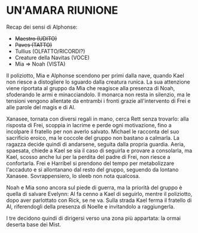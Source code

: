 # UN'AMARA RIUNIONE

Recap dei sensi di Alphonse:
 * <del>Maestro (UDITO) </del>
 * <del>Paves (TATTO) </del>
 * Tullius (OLFATTO/RICORDI?)
 * Creature della Navitas (VOCE)
 * Mia => Noah (VISTA)

Il poliziotto, Mia e Alphonse scendono per primi dalla nave, quando Kael non riesce a distogliere lo sguardo dalla creatura runica. La sua attenzione viene riportata al gruppo da Mia che reagisce alla presenza di Noah, sfoderando le armi e minacciandolo. Il monarca non resta in silenzio, ma le tensioni vengono allentate da entrambi i fronti grazie all'intervento di Frei e alle parole del magis e di Al.

Xanasee, tornata con diversi regali in mano, cerca Rett senza trovarlo: alla risposta di Frei, scoppia in lacrime e perde ogni motivazione, fino a incolpare il fratello per non averlo salvato. Michael le racconta del suo sacrificio eroico, ma le coccole del gruppo non bastano a calmarla. La ragazza decide quindi di andarsene, seguita dalla propria guardia. Aeria, spaesata, chiede a Kael se sia il caso di seguirla e provare a consolarla, ma Kael, scosso anche lui per la perdita del padre di Frei, non riesce a confortarla. Frei e Harribel si prendono del tempo per metabolizzare l'accaduto e si allontanano dal resto del gruppo, seguendo da lontano Xanasee. Sovrappensiero, lo sleeb non nota qualcosa.

Noah e Mia sono ancora sul piede di guerra, ma la priorità del gruppo è quella di salvare Evelynn: Al fa cenno a Kael di seguirlo, mentre il poliziotto, dopo aver parlottato con Rick, se ne va. Sulla strada Kael ferma il fratello di Al, riferendogli della presenza di Noelle e invitandolo a raggiungerla.

I tre decidono quindi di dirigersi verso una zona più appartata: la ormai deserta base dei Mist.

